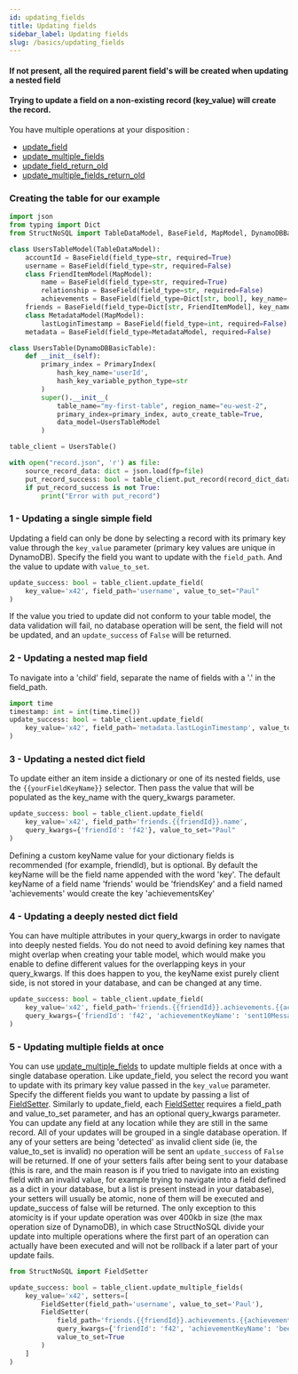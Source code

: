 ```yaml
---
id: updating_fields
title: Updating fields
sidebar_label: Updating fields
slug: /basics/updating_fields
---
```


#### If not present, all the required parent field's will be created when updating a nested field

#### Trying to update a field on a non-existing record (key_value) will create the record.


You have multiple operations at your disposition :

- [update_field](../api/update_field.md)
- [update_multiple_fields](../api/update_multiple_fields.md)
- [update_field_return_old](../api/update_field_return_old.md)
- [update_multiple_fields_return_old](../api/update_multiple_fields_return_old.md)


### Creating the table for our example
```python
import json
from typing import Dict
from StructNoSQL import TableDataModel, BaseField, MapModel, DynamoDBBasicTable, PrimaryIndex

class UsersTableModel(TableDataModel):
    accountId = BaseField(field_type=str, required=True)
    username = BaseField(field_type=str, required=False)
    class FriendItemModel(MapModel):
        name = BaseField(field_type=str, required=True)
        relationship = BaseField(field_type=str, required=False)
        achievements = BaseField(field_type=Dict[str, bool], key_name='achievementKeyName', required=False)
    friends = BaseField(field_type=Dict[str, FriendItemModel], key_name='friendId', required=False)
    class MetadataModel(MapModel):
        lastLoginTimestamp = BaseField(field_type=int, required=False)
    metadata = BaseField(field_type=MetadataModel, required=False)

class UsersTable(DynamoDBBasicTable):
    def __init__(self):
        primary_index = PrimaryIndex(
            hash_key_name='userId', 
            hash_key_variable_python_type=str
        )
        super().__init__(
            table_name="my-first-table", region_name="eu-west-2", 
            primary_index=primary_index, auto_create_table=True,
            data_model=UsersTableModel
        )

table_client = UsersTable()

with open("record.json", 'r') as file:
    source_record_data: dict = json.load(fp=file)
    put_record_success: bool = table_client.put_record(record_dict_data=source_record_data)
    if put_record_success is not True:
        print("Error with put_record")
```


### 1 - Updating a single simple field
Updating a field can only be done by selecting a record with its primary key value through the ```key_value``` parameter 
(primary key values are unique in DynamoDB). 
Specify the field you want to update with the ```field_path```.
And the value to update with ```value_to_set```.
```python
update_success: bool = table_client.update_field(
    key_value='x42', field_path='username', value_to_set="Paul"
)
```
If the value you tried to update did not conform to your table model, the data validation will fail, no database 
operation will be sent, the field will not be updated, and an ```update_success``` of ```False``` will be returned.

### 2 - Updating a nested map field
To navigate into a 'child' field, separate the name of fields with a '.' in the field_path.
```python
import time
timestamp: int = int(time.time())
update_success: bool = table_client.update_field(
    key_value='x42', field_path='metadata.lastLoginTimestamp', value_to_set=timestamp
)
```

### 3 - Updating a nested dict field
To update either an item inside a dictionary or one of its nested fields, use the ```{{yourFieldKeyName}}``` selector.
Then pass the value that will be populated as the key_name with the query_kwargs parameter.
```python
update_success: bool = table_client.update_field(
    key_value='x42', field_path='friends.{{friendId}}.name', 
    query_kwargs={'friendId': 'f42'}, value_to_set="Paul"
)
```
Defining a custom keyName value for your dictionary fields is recommended (for example, friendId), but is optional. 
By default the keyName will be the field name appended with the word 'key'. The default keyName of a field name 
'friends' would be 'friendsKey' and a field named 'achievements' would create the key 'achievementsKey'

### 4 - Updating a deeply nested dict field
You can have multiple attributes in your query_kwargs in order to navigate into deeply nested fields.
You do not need to avoid defining key names that might overlap when creating your table model, which would make you
enable to define different values for the overlapping keys in your query_kwargs. If this does happen to you, the keyName
exist purely client side, is not stored in your database, and can be changed at any time.
```python
update_success: bool = table_client.update_field(
    key_value='x42', field_path='friends.{{friendId}}.achievements.{{achievementKeyName}}', 
    query_kwargs={'friendId': 'f42', 'achievementKeyName': 'sent10Messages'}, value_to_set=True
)
```

### 5 - Updating multiple fields at once
You can use [update_multiple_fields](../api/update_multiple_fields.md) to update multiple fields at once with a single 
database operation.
Like update_field, you select the record you want to update with its primary key value passed in the ```key_value``` 
parameter.
Specify the different fields you want to update by passing a list of [FieldSetter](../api/FieldSetter.md).
Similarly to update_field, each [FieldSetter](../api/FieldSetter.md) requires a field_path and value_to_set parameter,
and has an optional query_kwargs parameter.
You can update any field at any location while they are still in the same record. All of your updates will be grouped 
in a single database operation.
If any of your setters are being 'detected' as invalid client side (ie, the value_to_set is invalid) no operation will
be sent an ```update_success``` of ```False``` will be returned.
If one of your setters fails after being sent to your database (this is rare, and the main reason is if you tried to
navigate into an existing field with an invalid value, for example trying to navigate into a field defined as a dict
in your database, but a list is present instead in your database), your setters will usually be atomic, none of them
will be executed and update_success of false will be returned. The only exception to this atomicity is if your update
operation was over 400kb in size (the max operation size of DynamoDB), in which case StructNoSQL divide your update
into multiple operations where the first part of an operation can actually have been executed and will not be rollback
if a later part of your update fails.

```python
from StructNoSQL import FieldSetter

update_success: bool = table_client.update_multiple_fields(
    key_value='x42', setters=[
        FieldSetter(field_path='username', value_to_set='Paul'),
        FieldSetter(
            field_path='friends.{{friendId}}.achievements.{{achievementKeyName}}', 
            query_kwargs={'friendId': 'f42', 'achievementKeyName': 'beenFriendSinceANameChange'}, 
            value_to_set=True
        )
    ]
)
```